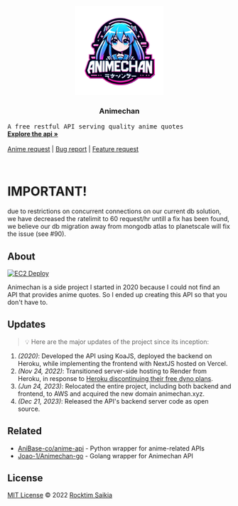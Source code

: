 <!-- PROJECT LOGO -->
<br />
<p align="center">
  <a href="https://github.com/rocktimsaikia/anime-chan">
    <img src=".github/logo.png" alt="Logo" width="200" height="200">
  </a>
  <h3 align="center">Animechan</h3
  <p align="center">
    <samp>A free restful API serving quality anime quotes</samp>
    <br />
    <a href="https://animechan.xyz/"><strong>Explore the api »</strong></a>
    <br />
    <br />
    <a href="https://github.com/rocktimsaikia/anime-chan/discussions/65">Anime request</a>
    |
    <a href="https://github.com/rocktimsaikia/anime-chan/issues">Bug report</a>
    |
    <a href="https://github.com/rocktimsaikia/anime-chan/issues">Feature request</a>
  </p>
</p>

<br/>

# IMPORTANT!
due to restrictions on concurrent connections on our current db solution, we have decreased the ratelimit to 60 request/hr untill a fix has been found, we believe our db migration away from mongodb atlas to planetscale will fix the issue (see #90).

## About
[![EC2 Deploy](https://github.com/rocktimsaikia/animechan/actions/workflows/deploy.yml/badge.svg)](https://github.com/rocktimsaikia/animechan/actions/workflows/deploy.yml)

Animechan is a side project I started in 2020 because I could not find an API that provides anime quotes. So I ended up creating this API so that you don't have to.

## Updates

> :bulb: Here are the major updates of the project since its inception:

1. _(2020)_: Developed the API using KoaJS, deployed the backend on Heroku, while implementing the frontend with NextJS hosted on Vercel.
2. _(Nov 24, 2022)_: Transitioned server-side hosting to Render from Heroku, in response to [Heroku discontinuing their free dyno plans](https://blog.heroku.com/new-low-cost-plans).
3. _(Jun 24, 2023)_: Relocated the entire project, including both backend and frontend, to AWS and acquired the new domain animechan.xyz.
4. _(Dec 21, 2023)_: Released the API's backend server code as open source.

## Related

- [AniBase-co/anime-api](https://github.com/AniBase-co/anime-api) - Python wrapper for anime-related APIs
- [Joao-1/Animechan-go](https://github.com/Joao-1/Animechan-go) - Golang wrapper for Animechan API

## License

[MIT License](./LICENSE) © 2022 [Rocktim Saikia](https://rocktimsaikia.com)
